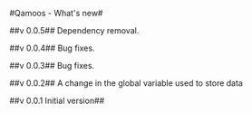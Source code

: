 #Qamoos - What's new#

##v 0.0.5##
Dependency removal.

##v 0.0.4##
Bug fixes.

##v 0.0.3##
Bug fixes.

##v 0.0.2##
A change in the global variable used to store data

##v 0.0.1 Initial version##
